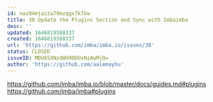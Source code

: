 ```yaml
---
id: naz84mjazza79mzqgx7k7kw
title: 30 Update the Plugins Section and Sync with Imbaimba
desc: ''
updated: 1646819388337
created: 1646819388337
url: 'https://github.com/imba/imba.io/issues/30'
status: CLOSED
issueID: MDU6SXNzdWU0ODUxNzAwMjQ=
author: 'https://github.com/aalemayhu'
---
```

https://github.com/imba/imba.io/blob/master/docs/guides.md#plugins
https://github.com/imba/imba#plugins
